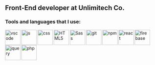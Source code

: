 ## Front-End developer at Unlimitech Co.

### Tools and languages that I use:

<img align="left" alt="vscode" width="50px" src="https://raw.githubusercontent.com/yurijserrano/Github-Profile-Readme-Logos/f994c418a134b58c4aec11152f6a4a33fa89da26/text%20editors/vscode.svg" />

<img align="left" alt="js" width="50px" src="https://user-images.githubusercontent.com/51235892/192284195-ab4c83fc-ebf4-40c2-958a-5f664be4ccdf.png" /> 

<img align="left" alt="css" width="50px" src="https://user-images.githubusercontent.com/51235892/192285795-9c77af3a-4c86-44fb-b5a8-a6b8acf7b03a.png" />

<img align="left" alt="HTML5" width="50px" src="https://user-images.githubusercontent.com/51235892/192285705-186ed5ff-d60c-476a-86f9-7d8fedcc0d8d.png" />

<img align="left" alt="Sass" width="50px" src="https://user-images.githubusercontent.com/51235892/192286004-be8933ca-676a-4af4-9e50-34fd97feb970.png" />

<img align="left" alt="git" width="50px" src="https://user-images.githubusercontent.com/51235892/192286144-740ca8f6-db08-4bd4-804d-790e58772dc4.png" />

<img align="left" alt="npm" width="50px" src="https://user-images.githubusercontent.com/51235892/192282929-28a6d5d8-fbbf-4ec0-9e28-b863a14aca3e.png" />

<img align="left" alt="react" width="50px" src="https://user-images.githubusercontent.com/51235892/192286279-d89fa238-bc5f-45fe-a2a7-e9bf7258e1ba.png" />

<img align="left" alt="firebase" width="50px" src="https://user-images.githubusercontent.com/51235892/192286397-c6642577-93f4-4b89-8915-dacf398a2230.png" />

<img align="left" alt="jquery" width="50px" src="https://user-images.githubusercontent.com/51235892/231720719-14016e9a-e113-46e7-afc9-16d1b4326e35.png" />

<img align="left" alt="php" height="50px" src="https://user-images.githubusercontent.com/51235892/231722255-56d2e677-148f-43ab-a4bf-4aa6078fd9fc.png" />


